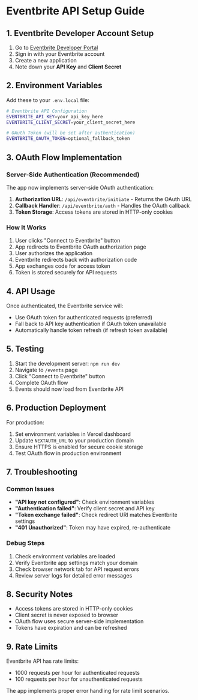# Eventbrite API Setup Guide

## 1. Eventbrite Developer Account Setup

1. Go to [Eventbrite Developer Portal](https://www.eventbrite.com/platform/api-keys/)
2. Sign in with your Eventbrite account
3. Create a new application
4. Note down your **API Key** and **Client Secret**

## 2. Environment Variables

Add these to your `.env.local` file:

```bash
# Eventbrite API Configuration
EVENTBRITE_API_KEY=your_api_key_here
EVENTBRITE_CLIENT_SECRET=your_client_secret_here

# OAuth Token (will be set after authentication)
EVENTBRITE_OAUTH_TOKEN=optional_fallback_token
```

## 3. OAuth Flow Implementation

### Server-Side Authentication (Recommended)

The app now implements server-side OAuth authentication:

1. **Authorization URL**: `/api/eventbrite/initiate` - Returns the OAuth URL
2. **Callback Handler**: `/api/eventbrite/auth` - Handles the OAuth callback
3. **Token Storage**: Access tokens are stored in HTTP-only cookies

### How It Works

1. User clicks "Connect to Eventbrite" button
2. App redirects to Eventbrite OAuth authorization page
3. User authorizes the application
4. Eventbrite redirects back with authorization code
5. App exchanges code for access token
6. Token is stored securely for API requests

## 4. API Usage

Once authenticated, the Eventbrite service will:

- Use OAuth token for authenticated requests (preferred)
- Fall back to API key authentication if OAuth token unavailable
- Automatically handle token refresh (if refresh token available)

## 5. Testing

1. Start the development server: `npm run dev`
2. Navigate to `/events` page
3. Click "Connect to Eventbrite" button
4. Complete OAuth flow
5. Events should now load from Eventbrite API

## 6. Production Deployment

For production:

1. Set environment variables in Vercel dashboard
2. Update `NEXTAUTH_URL` to your production domain
3. Ensure HTTPS is enabled for secure cookie storage
4. Test OAuth flow in production environment

## 7. Troubleshooting

### Common Issues

- **"API key not configured"**: Check environment variables
- **"Authentication failed"**: Verify client secret and API key
- **"Token exchange failed"**: Check redirect URI matches Eventbrite settings
- **"401 Unauthorized"**: Token may have expired, re-authenticate

### Debug Steps

1. Check environment variables are loaded
2. Verify Eventbrite app settings match your domain
3. Check browser network tab for API request errors
4. Review server logs for detailed error messages

## 8. Security Notes

- Access tokens are stored in HTTP-only cookies
- Client secret is never exposed to browser
- OAuth flow uses secure server-side implementation
- Tokens have expiration and can be refreshed

## 9. Rate Limits

Eventbrite API has rate limits:
- 1000 requests per hour for authenticated requests
- 100 requests per hour for unauthenticated requests

The app implements proper error handling for rate limit scenarios.
